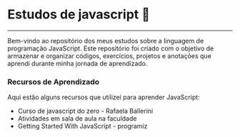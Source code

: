 <h1><b>Estudos de javascript 🌿</b></h1>
<hr>
<p> Bem-vindo ao repositório dos meus estudos sobre a linguagem de programação JavaScript. Este repositório foi criado com o objetivo de armazenar e organizar códigos, exercícios, projetos e anotações que aprendi durante minha jornada de aprendizado. </p>
<h3>Recursos de Aprendizado</h3>
<p>Aqui estão alguns recursos que utilizei para aprender JavaScript:</p>
<ul>
  <li>Curso de javascript do zero - Rafaela Ballerini</li>
  <li>Atividades em sala de aula na faculdade</li>
  <li>Getting Started With JavaScript - programiz</li>
</ul>
